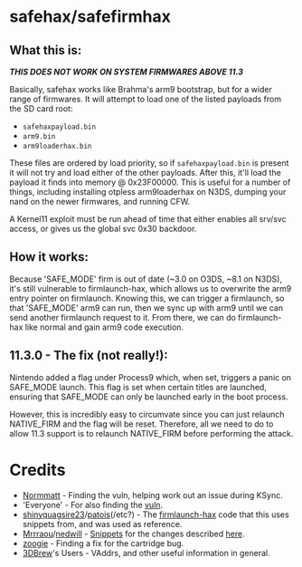 # safehax/safefirmhax
## What this is:

_**THIS DOES NOT WORK ON SYSTEM FIRMWARES ABOVE 11.3**_

Basically, safehax works like Brahma's arm9 bootstrap, but for a wider range of firmwares. It will attempt to load one of the listed payloads from the SD card root: 

 * `safehaxpayload.bin`
 * `arm9.bin`
 * `arm9loaderhax.bin`

These files are ordered by load priority, so if `safehaxpayload.bin` is present it will not try and load either of the other payloads. After this, it'll load the payload it finds into memory @ 0x23F00000. This is useful for a number of things, including installing otpless arm9loaderhax on N3DS, dumping your nand on the newer firmwares, and running CFW.

A Kernel11 exploit must be run ahead of time that either enables all srv/svc access, or gives us the global svc 0x30 backdoor.

## How it works:

Because 'SAFE_MODE' firm is out of date (~3.0 on O3DS, ~8.1 on N3DS), it's still vulnerable to firmlaunch-hax, which allows us to overwrite the arm9 entry pointer on firmlaunch. Knowing this, we can trigger a firmlaunch, so that 'SAFE_MODE' arm9 can run, then we sync up with arm9 until we can send another firmlaunch request to it. From there, we can do firmlaunch-hax like normal and gain arm9 code execution.

## 11.3.0 - The fix (not really!):

Nintendo added a flag under Process9 which, when set, triggers a panic on SAFE_MODE launch. This flag is set when certain titles are launched, ensuring that SAFE_MODE can only be launched early in the boot process.

However, this is incredibly easy to circumvate since you can just relaunch NATIVE_FIRM and the flag will be reset. Therefore, all we need to do to allow 11.3 support is to relaunch NATIVE_FIRM before performing the attack.

# Credits

 - [Normmatt](https://github.com/Normmatt) - Finding the vuln, helping work out an issue during KSync.
 - 'Everyone' - For also finding the [vuln](https://3dbrew.org/wiki/3DS_System_Flaws#Process9).
 - [shinyquagsire23](https://github.com/shinyquagsire23)/[patois](https://github.com/patois)(/etc?) - The [firmlaunch-hax](https://github.com/patois/Brahma) code that this uses snippets from, and was used as reference.
 - [Mrrraou](https://github.com/Mrrraou)/[nedwill](https://github.com/nedwill) - [Snippets](https://gist.github.com/Mrrraou/c74572c04d13c586d363bf64eba0d3a1) for the changes described [here](https://github.com/nedwill/fasthax#for-homebrew-application-developers).
 - [zoogie](https://gbatemp.net/members/zoogie.357147/) - Finding a fix for the cartridge bug.
 - [3DBrew](https://www.3dbrew.org/wiki/Main_Page)'s Users - VAddrs, and other useful information in general.
